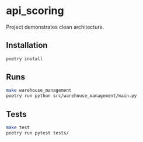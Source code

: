 # api_scoring

Project demonstrates clean architecture.

## Installation

````bash
poetry install
````

## Runs

````bash
make warehouse_management
poetry run python src/warehouse_management/main.py
````

## Tests

````bash
make test
poetry run pytest tests/
````
